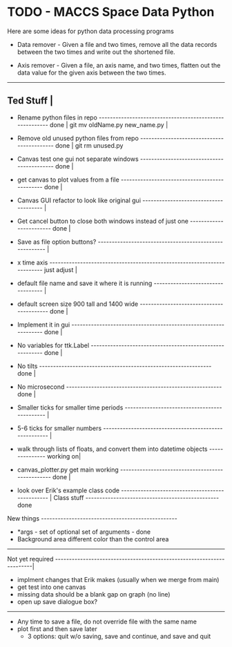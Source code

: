 # TODO - MACCS Space Data Python #

Here are some ideas for python data processing programs

* Data remover - Given a file and two times, remove all the data records
  between the two times and write out the shortened file.
  
* Axis remover - Given a file, an axis name, and two times, flatten
  out the data value for the given axis between the two times.

-----------
Ted Stuff |
---------------------------------------------------------------------------------------------
- Rename python files in repo -------------------------------------------------------- done |
	git mv oldName.py new_name.py                                                       |
- Remove old unused python files from repo ------------------------------------------- done |
	git rm unused.py
- Canvas test one gui not separate windows ------------------------------------------- done |
- get canvas to plot values from a file ---------------------------------------------- done |
- Canvas GUI refactor to look like original gui -------------------------------------- |
- Get cancel button to close both windows instead of just one ------------------------ done |
- Save as file option buttons? ------------------------------------------------------- |
- x time axis ------------------------------------------------------------------------ just adjust |
- default file name and save it where it is running ---------------------------------- |
- default screen size 900 tall and 1400 wide ----------------------------------------- done |
- Implement it in gui ---------------------------------------------------------------- done |
- No variables for ttk.Label --------------------------------------------------------- done |

- No tilts -------------------------------------------------------------- done | 
- No microsecond -------------------------------------------------------- done |
- Smaller ticks for smaller time periods --------------------------------------------- |
- 5-6 ticks for smaller numbers ------------------------------------------------------ |
- walk through lists of floats, and convert them into datetime objects --------------- working on|


- canvas_plotter.py get main working ------------------------------------------------- done |

- look over Erik's example class code ------------------------------------------------ |
Class stuff ------------------------------------------------ done

New things -------------------------------------------------
- *args - set of optional set of arguments - done
- Background area different color than the control area
------------------------------------------------------------

Not yet required ----------------------------------------------------------------------|
- implment changes that Erik makes (usually when we merge from main)
- get test into one canvas
- missing data should be a blank gap on graph (no line)
- open up save dialogue box?
--------------------------------------------------------------------------------------------

- Any time to save a file, do not override file with the same name
- plot first and then save later 
	- 3 options: quit w/o saving, save and continue, and save and quit